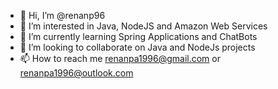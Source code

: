 - 👋 Hi, I’m @renanp96
- 👀 I’m interested in Java, NodeJS and Amazon Web Services
- 🌱 I’m currently learning Spring Applications and ChatBots
- 💞️ I’m looking to collaborate on Java and NodeJs projects
- 📫 How to reach me renanpa1996@gmail.com or renanpa1996@outlook.com

<!---
renanp96/renanp96 is a ✨ special ✨ repository because its `README.md` (this file) appears on your GitHub profile.
You can click the Preview link to take a look at your changes.
--->
